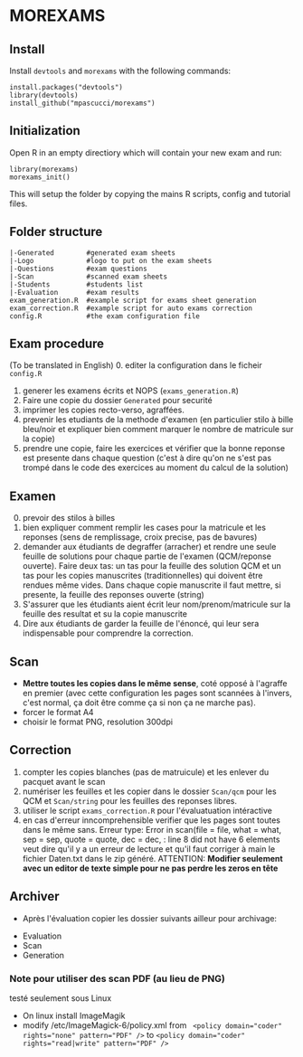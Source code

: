 # MOREXAMS

## Install
Install `devtools` and `morexams` with the following commands:
```{R}
install.packages("devtools")
library(devtools)
install_github("mpascucci/morexams")
```

## Initialization
Open R in an empty directiory which will contain your new exam and run:
```{R}
library(morexams)
morexams_init()
```
This will setup the folder by copying the mains R scripts, config and tutorial files.

## Folder structure
```
|-Generated        #generated exam sheets
|-Logo             #logo to put on the exam sheets
|-Questions        #exam questions
|-Scan             #scanned exam sheets
|-Students         #students list
|-Evaluation       #exam results
exam_generation.R  #example script for exams sheet generation
exam_correction.R  #example script for auto exams correction
config.R           #the exam configuration file
```

## Exam procedure
(To be translated in English)
0. editer la configuration dans le ficheir `config.R`
1. generer les examens écrits et NOPS (`exams_generation.R`)
2. Faire une copie du dossier `Generated` pour securité
3. imprimer les copies recto-verso, agraffées.
4. prevenir les etudiants de la methode d'examen (en particulier stilo à bille bleu/noir et expliquer bien comment marquer le nombre de matricule sur la copie)
5. prendre une copie, faire les exercices et vérifier que la bonne reponse est presente dans chaque question (c'est à dire qu'on ne s'est pas trompé dans le code des exercices au moment du calcul de la solution)

## Examen
0. prevoir des stilos à billes
1. bien expliquer comment remplir les cases pour la matricule et les reponses (sens de remplissage, croix precise, pas de bavures)
2. demander aux étudiants de degraffer (arracher) et rendre une seule feuille de solutions pour chaque partie de l'examen (QCM/reponse ouverte). Faire deux tas: un tas pour la feuille des solution QCM et un tas pour les copies manuscrites (traditionnelles) qui doivent être rendues même vides. Dans chaque copie manuscrite il faut mettre, si presente, la feuille des reponses ouverte (string)
3. S'assurer que les étudiants aient écrit leur nom/prenom/matricule sur la feuille des resultat et su la copie manuscrite
4. Dire aux étudiants de garder la feuille de l'énoncé, qui leur sera indispensable pour comprendre la correction.

## Scan
* **Mettre toutes les copies dans le même sense**, coté opposé à l'agraffe en premier (avec cette configuration les pages sont scannées à l'invers, c'est normal, ça doit être comme ça si non ça ne marche pas).
* forcer le format A4
* choisir le format PNG, resolution 300dpi

## Correction
1. compter les copies blanches (pas de matruicule) et les enlever du pacquet avant le scan
2. numériser les feuilles et les copier dans le dossier `Scan/qcm` pour les QCM et `Scan/string` pour les feuilles des reponses libres.
3. utiliser le script `exams_correction.R` pour l'évaluatuation intéractive
4. en cas d'erreur inncomprehensible verifier que les pages sont toutes dans le même sans.
Erreur type:
	Error in scan(file = file, what = what, sep = sep, quote = quote, dec = dec,  :
	line 8 did not have 6 elements
veut dire qu'il y a un erreur de lecture et qu'il faut corriger à main le fichier Daten.txt dans le zip généré.
ATTENTION: **Modifier seulement avec un editor de texte simple pour ne pas perdre les zeros en tête**

## Archiver
* Après l'évaluation copier les dossier suivants ailleur pour archivage:
- Evaluation
- Scan
- Generation

### Note pour utiliser des scan PDF (au lieu de PNG)
testé seulement sous Linux
* On linux install ImageMagik
* modify /etc/ImageMagick-6/policy.xml
from ` <policy domain="coder" rights="none" pattern="PDF" />`
to `<policy domain="coder" rights="read|write" pattern="PDF" />`
